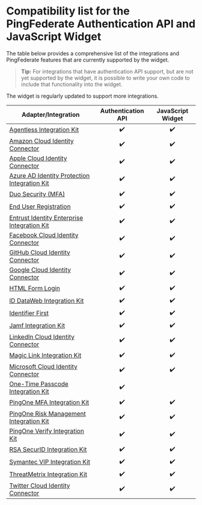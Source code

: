 # Compatibility list for the PingFederate Authentication API and JavaScript Widget

The table below provides a comprehensive list of the integrations and PingFederate features that are currently supported by the widget.

>**Tip:** For integrations that have authentication API support, but are not yet supported by the widget, it is possible to write your own code to include that functionality into the widget.

The widget is regularly updated to support more integrations.

| Adapter/Integration                                                                                                                                                                 | Authentication API    | JavaScript Widget   |
|-------------------------------------------------------------------------------------------------------------------------------------------------------------------------------------| :-------------------: | :-----------------: |
| [Agentless Integration Kit](https://docs.pingidentity.com/integrations/agentless/pf_agentless_ik.html)                                                                              | :heavy_check_mark:    | :heavy_check_mark:  |
| [Amazon Cloud Identity Connector](https://docs.pingidentity.com/integrations/amazon/amazon_login_integration_kit/pf_amazon_cic.html)                                                | :heavy_check_mark:    | :heavy_check_mark:  |
| [Apple Cloud Identity Connector](https://docs.pingidentity.com/integrations/apple/pf_apple_cic.html)                                                                                | :heavy_check_mark:    | :heavy_check_mark:  |
| [Azure AD Identity Protection Integration Kit](https://docs.pingidentity.com/integrations/azure/azure_ad_identity_protection_integration_kit/pf_azuread_identityprotection_ik.html) | :heavy_check_mark:    | :heavy_check_mark:  |
| [Duo Security (MFA)](https://docs.pingidentity.com/integrations/duosecurity/duo_security_integration_kit_3x/pf_duo_security_ik.html)                                                | :heavy_check_mark:    | :heavy_check_mark:  |
| [End User Registration](https://docs.pingidentity.com/pingfederate/latest/administrators_reference_guide/pf_customer_iam_config.html)                                               | :heavy_check_mark:    | :heavy_check_mark:  |
| [Entrust Identity Enterprise Integration Kit](https://docs.pingidentity.com/integrations/entrust/pf_entrust_ik.html)                                                                | :heavy_check_mark:    | :heavy_check_mark:  |
| [Facebook Cloud Identity Connector](https://docs.pingidentity.com/integrations/facebook/facebook_login_integration_kit/pf_facebook_cic.html)                                        | :heavy_check_mark:    | :heavy_check_mark:  |
| [GitHub Cloud Identity Connector](https://docs.pingidentity.com/integrations/github/github_login_integration_kit/pf_github_cic.html)                                                | :heavy_check_mark:    | :heavy_check_mark:  |
| [Google Cloud Identity Connector](https://docs.pingidentity.com/integrations/google/google_login_integration_kit/pf_google_cic.html)                                                | :heavy_check_mark:    | :heavy_check_mark:  |
| [HTML Form Login](https://docs.pingidentity.com/pingfederate/latest/administrators_reference_guide/pf_html_form_adapt.html)                                                         | :heavy_check_mark:    | :heavy_check_mark:  |
| [ID DataWeb Integration Kit](https://docs.pingidentity.com/integrations/iddataweb/pf_iddataweb_ik.html)                                                                             | :heavy_check_mark:    | :heavy_check_mark:  |
| [Identifier First](https://docs.pingidentity.com/pingfederate/latest/administrators_reference_guide/pf_identifier_first_adapter.html)                                               | :heavy_check_mark:    | :heavy_check_mark:  |
| [Jamf Integration Kit](https://docs.pingidentity.com/integrations/jamf/pf_jamf_ik.html)                                                                                             | :heavy_check_mark:    | :heavy_check_mark:  |
| [LinkedIn Cloud Identity Connector](https://docs.pingidentity.com/integrations/linkedin/pf_linkedin_cic.html)                                                                       | :heavy_check_mark:    | :heavy_check_mark:  |
| [Magic Link Integration Kit](https://docs.pingidentity.com/integrations/pingone/magic_link_integration_kit/pf_magic_link_ik.html)                                                   | :heavy_check_mark:    | :heavy_check_mark:  |
| [Microsoft Cloud Identity Connector](https://docs.pingidentity.com/integrations/microsoft-login/pf_microsoft_cic.html)                                                              | :heavy_check_mark:    | :heavy_check_mark:  |
| [One-Time Passcode Integration Kit](https://docs.pingidentity.com/integrations/otp/pf_otp_ik.html)                                                                                  | :heavy_check_mark:    |                     |
| [PingOne MFA Integration Kit](https://docs.pingidentity.com/integrations/pingone/pingone_mfa_integration_kit/pf_p1_mfa_ik.html)                                                     | :heavy_check_mark:    | :heavy_check_mark:  |
| [PingOne Risk Management Integration Kit](https://docs.pingidentity.com/integrations/pingone/pingone_risk_integration_kit/pf_p1_risk_ik.html)                                       | :heavy_check_mark:    | :heavy_check_mark:  |
| [PingOne Verify Integration Kit](https://docs.pingidentity.com/integrations/pingone/pingone_verify_integration_kit/pf_p1_verify_ik.html)                                            | :heavy_check_mark:    | :heavy_check_mark:  |
| [RSA SecurID Integration Kit](https://docs.pingidentity.com/integrations/rsa/rsa_securid_integration_kit/pf_rsa_securid_ik.html)                                                    | :heavy_check_mark:    | :heavy_check_mark:  |
| [Symantec VIP Integration Kit](https://docs.pingidentity.com/integrations/symantec-vip/pf_symantec_vip_ik.html)                                                                     | :heavy_check_mark:    | :heavy_check_mark:  |
| [ThreatMetrix Integration Kit](https://docs.pingidentity.com/integrations/threatmetrix/pf_threatmetrix_ik.html)                                                                     | :heavy_check_mark:    | :heavy_check_mark:  |
| [Twitter Cloud Identity Connector](https://docs.pingidentity.com/integrations/twitter/pf_twitter_cic.html)                                                                          | :heavy_check_mark:    | :heavy_check_mark:  |